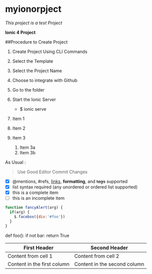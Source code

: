 # myionorpject

*This project is a test Project*

**Ionic 4 Project**

##Procedure to Create Project

1. Create Project Using CLI Commands
  1. Select the Template
  2. Select the Project Name
  3. Choose to integrate with Github
2. Go to the folder
3. Start the Ionic Server
   * $ ionic serve
   
1. Item 1
1. Item 2
1. Item 3
   1. Item 3a
   1. Item 3b
   
   
As Usual :

> Use Good Editor
> Commit Changes 

- [x] @mentions, #refs, [links](), **formatting**, and <del>tags</del> supported
- [x] list syntax required (any unordered or ordered list supported)
- [x] this is a complete item
- [ ] this is an incomplete item

```javascript
function fancyAlert(arg) {
  if(arg) {
    $.facebox({div:'#foo'})
  }
}
```

def foo():
    if not bar:
        return True
        

        
First Header | Second Header
------------ | -------------
Content from cell 1 | Content from cell 2
Content in the first column | Content in the second column
